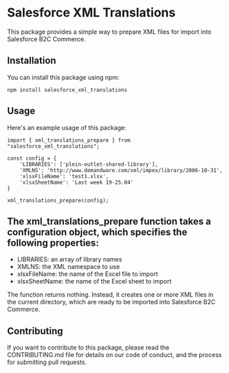 # Salesforce XML Translations

This package provides a simple way to prepare XML files for import into Salesforce B2C Commerce.

## Installation

You can install this package using npm:

```
npm install salesforce_xml_translations
```

## Usage

Here's an example usage of this package:

```
import { xml_translations_prepare } from "salesforce_xml_translations"; 

const config = {
    'LIBRARIES': ['plein-outlet-shared-library'],
    'XMLNS': 'http://www.demandware.com/xml/impex/library/2006-10-31',
    'xlsxFileName': 'test1.xlsx',
    'xlsxSheetName': 'Last week 19-25.04'
}

xml_translations_prepare(config);
```

The xml_translations_prepare function takes a configuration object, which specifies the following properties:
--------------------------------

* LIBRARIES: an array of library names
* XMLNS: the XML namespace to use
* xlsxFileName: the name of the Excel file to import
* xlsxSheetName: the name of the Excel sheet to import

The function returns nothing. Instead, it creates one or more XML files in the current directory, which are ready to be imported into Salesforce B2C Commerce.

## Contributing

If you want to contribute to this package, please read the CONTRIBUTING.md file for details on our code of conduct, and the process for submitting pull requests.
